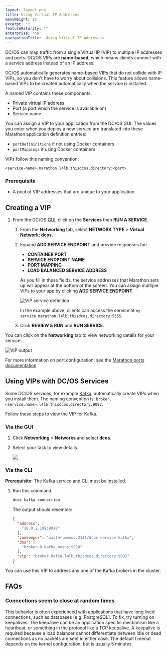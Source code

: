 ```yaml
---
layout: layout.pug
title: Using Virtual IP Addresses
menuWeight: 10
excerpt: ""
featureMaturity: ""
enterprise: 'no'
navigationTitle:  Using Virtual IP Addresses
---
```


<!-- This source repo for this topic is https://github.com/dcos/dcos-docs -->

DC/OS can map traffic from a single Virtual IP (VIP) to multiple IP addresses and ports. DC/OS VIPs are **name-based**, which means clients connect with a service address instead of an IP address. 

DC/OS automatically generates name-based VIPs that do not collide with IP VIPs, so you don’t have to worry about collisions. This feature allows name-based VIPs to be created automatically when the service is installed.

A named VIP contains these components:

 * Private virtual IP address
 * Port (a port which the service is available on)
 * Service name

You can assign a VIP to your application from the DC/OS GUI. The values you enter when you deploy a new service are translated into these Marathon application definition entries:

- `portDefininitions` if not using Docker containers
- `portMappings` if using Docker containers

VIPs follow this naming convention:
 
```
<service-name>.marathon.l4lb.thisdcos.directory:<port>
```

### Prerequisite

*   A pool of VIP addresses that are unique to your application.

## Creating a VIP

1.  From the DC/OS [GUI](/docs/1.10/gui/), click on the **Services** then **RUN A SERVICE**.
    1.  From the **Networking** tab, select  **NETWORK TYPE** > **Virtual Network: dcos**.
    2.  Expand **ADD SERVICE ENDPOINT** and provide responses for:
    
        -  **CONTAINER PORT**
        -  **SERVICE ENDPOINT NAME**
        -  **PORT MAPPING**
        -  **LOAD BALANCED SERVICE ADDRESS**
        
        As you fill in these fields, the service addresses that Marathon sets up will appear at the bottom of the screen. You can assign multiple VIPs to your app by clicking **ADD SERVICE ENDPOINT**.
        
        ![VIP service definition](/docs/1.10/img/vip-service-definition.png)

        In the example above, clients can access the service at `my-service.marathon.l4lb.thisdcos.directory:5555`.
        
    1.  Click **REVIEW & RUN** and **RUN SERVICE**.
    
You can click on the **Networking** tab to view networking details for your service.

![VIP output](/docs/1.10/img/vip-service-definition-output.png)
    
For more information on port configuration, see the [Marathon ports documentation](/docs/1.10/deploying-services/service-ports/).

## Using VIPs with DC/OS Services

Some DC/OS services, for example [Kafka](/service-docs/kafka/), automatically create VIPs when you install them. The naming convention is: `broker.<service.name>.l4lb.thisdcos.directory:9092`.

Follow these steps to view the VIP for Kafka.

### Via the GUI

1.  Click **Networking** > **Networks** and select **dcos**.
1.  Select your task to view details. 

    ![](/docs/1.10/img/vip-service-details.png)

### Via the CLI

**Prerequisite:** The Kafka service and CLI must be [installed](https://docs.mesosphere.com/service-docs/kafka/). 

1.  Run this command: 

    ```bash
    dcos kafka connection
    ```
    
    The output should resemble:
    
    ```json
    {
      "address": [
        "10.0.2.199:9918"
      ],
      "zookeeper": "master.mesos:2181/dcos-service-kafka",
      "dns": [
        "broker-0.kafka.mesos:9918"
      ],
      "vip": "broker.kafka.l4lb.thisdcos.directory:9092"
    }
    ```
You can use this VIP to address any one of the Kafka brokers in the cluster.


## FAQs

### Connections seem to close at random times

This behavior is often experienced with applications that have long lived connections, such as databases (e.g. PostgreSQL). To fix, try turning on keepalives. The keepalive can be an application specific mechanism like a heartbeat, or something in the protocol like a TCP keepalive. A keepalive is required because a load balancer cannot differentiate between idle or dead connections as no packets are sent in either case. The default timeout depends on the kernel configuration, but is usually 5 minutes.

 [1]: /docs/1.10/deploying-services/service-ports/
